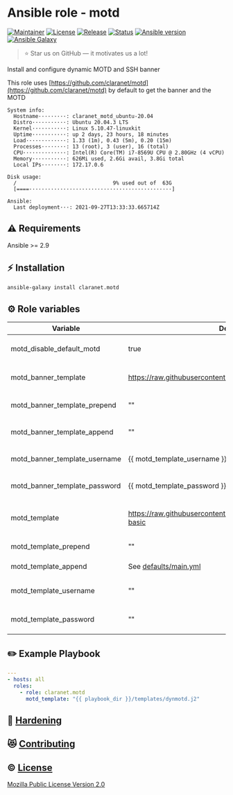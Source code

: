 # Ansible role - motd
[![Maintainer](https://img.shields.io/badge/maintained%20by-claranet-e00000?style=flat-square)](https://www.claranet.fr/)
[![License](https://img.shields.io/github/license/claranet/ansible-role-motd?style=flat-square)](LICENSE)
[![Release](https://img.shields.io/github/v/release/claranet/ansible-role-motd?style=flat-square)](https://github.com/claranet/ansible-role-motd/releases)
[![Status](https://img.shields.io/github/workflow/status/claranet/ansible-role-motd/Ansible%20Molecule?style=flat-square&label=tests)](https://github.com/claranet/ansible-role-motd/actions?query=workflow%3A%22Ansible+Molecule%22)
[![Ansible version](https://img.shields.io/badge/ansible-%3E%3D2.9-black.svg?style=flat-square&logo=ansible)](https://github.com/ansible/ansible)
[![Ansible Galaxy](https://img.shields.io/badge/ansible-galaxy-black.svg?style=flat-square&logo=ansible)](https://galaxy.ansible.com/claranet/motd)


> :star: Star us on GitHub — it motivates us a lot!

Install and configure dynamic MOTD and SSH banner

This role uses [https://github.com/claranet/motd](https://github.com/claranet/motd) by default to get the banner and the MOTD

```
System info:
  Hostname·········: claranet_motd_ubuntu-20.04
  Distro···········: Ubuntu 20.04.3 LTS
  Kernel···········: Linux 5.10.47-linuxkit
  Uptime···········: up 2 days, 23 hours, 18 minutes
  Load·············: 1.33 (1m), 0.43 (5m), 0.20 (15m)
  Processes········: 13 (root), 3 (user), 16 (total)
  CPU··············: Intel(R) Core(TM) i7-8569U CPU @ 2.80GHz (4 vCPU)
  Memory···········: 626Mi used, 2.6Gi avail, 3.8Gi total
  Local IPs········: 172.17.0.6

Disk usage:
  /                               9% used out of  63G
  [====··············································]

Ansible:
  Last deployment···: 2021-09-27T13:33:33.665714Z
```

## :warning: Requirements

Ansible >= 2.9

## :zap: Installation

```bash
ansible-galaxy install claranet.motd
```

## :gear: Role variables

Variable                     | Default value                                                          | Description
-----------------------------|------------------------------------------------------------------------|----------------------------------------------------------------
motd_disable_default_motd    | true                                                                   | Disable system default MOTD (/etc/motd)
motd_banner_template         | https://raw.githubusercontent.com/claranet/motd/master/banner          | SSH banner template<br>Can be a URL, a local template or `null`
motd_banner_template_prepend | ""                                                                     | Prepend raw content to `motd_banner_template`
motd_banner_template_append  | ""                                                                     | Append raw content to `motd_banner_template`
motd_banner_template_username| {{ motd_template_username }}                                           | Used when `motd_banner_template` is an URL
motd_banner_template_password| {{ motd_template_password }}                                           | Used when `motd_banner_template` is an URL
motd_template                | https://raw.githubusercontent.com/claranet/motd/master/scripts/00-basic| Dynmaic MOTD template<br>Can be a URL or a local template
motd_template_prepend        | ""                                                                     | Prepend raw content to `motd_template`
motd_template_append         | See [defaults/main.yml](defaults/main.yml)                             | Append raw content to `motd_template`
motd_template_username       | ""                                                                     | Used when `motd_template` is an URL
motd_template_password       | ""                                                                     | Used when `motd_template` is an URL

## :pencil2: Example Playbook

```yaml
---
- hosts: all
  roles:
    - role: claranet.motd
      motd_template: "{{ playbook_dir }}/templates/dynmotd.j2"
```

## :closed_lock_with_key: [Hardening](HARDENING.md)

## :heart_eyes_cat: [Contributing](CONTRIBUTING.md)

## :copyright: [License](LICENSE)

[Mozilla Public License Version 2.0](https://www.mozilla.org/en-US/MPL/2.0/)

